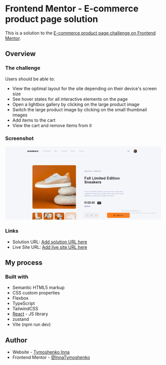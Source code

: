 # Frontend Mentor - E-commerce product page solution

This is a solution to the [E-commerce product page challenge on Frontend Mentor](https://www.frontendmentor.io/challenges/ecommerce-product-page-UPsZ9MJp6).

## Overview

### The challenge

Users should be able to:

- View the optimal layout for the site depending on their device's screen size
- See hover states for all interactive elements on the page
- Open a lightbox gallery by clicking on the large product image
- Switch the large product image by clicking on the small thumbnail images
- Add items to the cart
- View the cart and remove items from it

### Screenshot

![](./screenshot.jpg)

### Links

- Solution URL: [Add solution URL here](https://github.com/InnaTymoshenko/ecommerce-product-page)
- Live Site URL: [Add live site URL here](https://ecommerce-product-page-ten-lac.vercel.app/)

## My process

### Built with

- Semantic HTML5 markup
- CSS custom properties
- Flexbox
- TypeScript
- TailwindCSS
- [React](https://reactjs.org/) - JS library
- zustand
- Vite (npm run dev)

## Author

- Website - [Tymoshenko Inna](https://itymoshenko.vercel.app/)
- Frontend Mentor - [@InnaTymoshenko](https://www.frontendmentor.io/profile/InnaTymoshenko)
